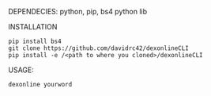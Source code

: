 DEPENDECIES: python, pip, bs4 python lib

INSTALLATION
```
pip install bs4
git clone https://github.com/davidrc42/dexonlineCLI
pip install -e /<path to where you cloned>/dexonlineCLI
```

USAGE:
```
dexonline yourword
```


